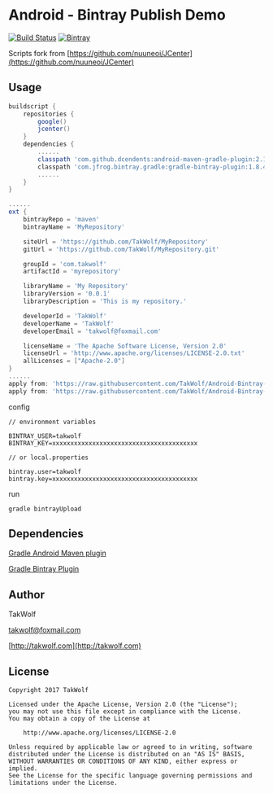 # Android - Bintray Publish Demo #

[![Build Status](https://travis-ci.org/TakWolf/Android-Bintray-Publish-Demo.svg?branch=master)](https://travis-ci.org/TakWolf/Android-Bintray-Publish-Demo)
[![Bintray](https://api.bintray.com/packages/takwolf/maven/Android-Bintray-Publish-Demo/images/download.svg)](https://bintray.com/takwolf/maven/Android-Bintray-Publish-Demo/_latestVersion)

Scripts fork from [https://github.com/nuuneoi/JCenter](https://github.com/nuuneoi/JCenter)

## Usage ##

``` gradle
buildscript {
    repositories {
        google()
        jcenter()
    }
    dependencies {
        ......
        classpath 'com.github.dcendents:android-maven-gradle-plugin:2.1'
        classpath 'com.jfrog.bintray.gradle:gradle-bintray-plugin:1.8.4'
        ......
    }
}
```

``` gradle
......
ext {
    bintrayRepo = 'maven'
    bintrayName = 'MyRepository'

    siteUrl = 'https://github.com/TakWolf/MyRepository'
    gitUrl = 'https://github.com/TakWolf/MyRepository.git'

    groupId = 'com.takwolf'
    artifactId = 'myrepository'

    libraryName = 'My Repository'
    libraryVersion = '0.0.1'
    libraryDescription = 'This is my repository.'

    developerId = 'TakWolf'
    developerName = 'TakWolf'
    developerEmail = 'takwolf@foxmail.com'

    licenseName = 'The Apache Software License, Version 2.0'
    licenseUrl = 'http://www.apache.org/licenses/LICENSE-2.0.txt'
    allLicenses = ["Apache-2.0"]
}
......
apply from: 'https://raw.githubusercontent.com/TakWolf/Android-Bintray-Publish-Demo/master/script/install.gradle'
apply from: 'https://raw.githubusercontent.com/TakWolf/Android-Bintray-Publish-Demo/master/script/bintray.gradle'
```

config

```
// environment variables

BINTRAY_USER=takwolf
BINTRAY_KEY=xxxxxxxxxxxxxxxxxxxxxxxxxxxxxxxxxxxxxxxx

// or local.properties

bintray.user=takwolf
bintray.key=xxxxxxxxxxxxxxxxxxxxxxxxxxxxxxxxxxxxxxxx
```

run

```
gradle bintrayUpload
```

## Dependencies ##

[Gradle Android Maven plugin](https://github.com/dcendents/android-maven-gradle-plugin)

[Gradle Bintray Plugin](https://github.com/bintray/gradle-bintray-plugin)

## Author ##

TakWolf

[takwolf@foxmail.com](mailto:takwolf@foxmail.com)

[http://takwolf.com](http://takwolf.com)

## License ##

```
Copyright 2017 TakWolf

Licensed under the Apache License, Version 2.0 (the "License");
you may not use this file except in compliance with the License.
You may obtain a copy of the License at

    http://www.apache.org/licenses/LICENSE-2.0

Unless required by applicable law or agreed to in writing, software
distributed under the License is distributed on an "AS IS" BASIS,
WITHOUT WARRANTIES OR CONDITIONS OF ANY KIND, either express or implied.
See the License for the specific language governing permissions and
limitations under the License.
```
